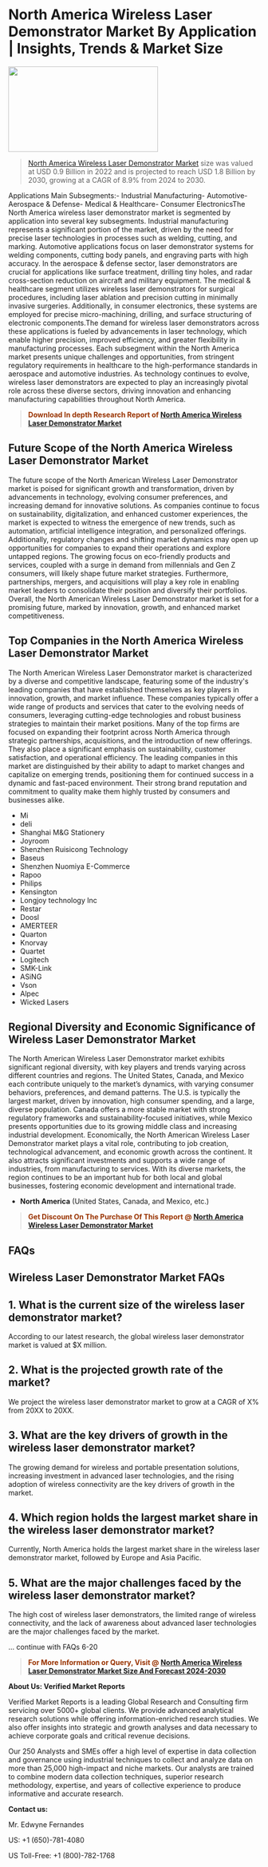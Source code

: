 <p><h1>North America Wireless Laser Demonstrator Market By Application | Insights, Trends & Market Size</h1><p><img class="aligncenter size-medium wp-image-105565" src="https://ffe5etoiles.com/wp-content/uploads/2025/01/MST7-300x171.png" alt="" width="300" height="171" /></p><blockquote><p><a href="https://www.verifiedmarketreports.com/download-sample/?rid=217130&utm_source=Github-NA&utm_medium=378" target="_blank">North America Wireless Laser Demonstrator Market</a> size was valued at USD 0.9 Billion in 2022 and is projected to reach USD 1.8 Billion by 2030, growing at a CAGR of 8.9% from 2024 to 2030.</p></blockquote>Applications Main Subsegments:- Industrial Manufacturing- Automotive- Aerospace & Defense- Medical & Healthcare- Consumer ElectronicsThe North America wireless laser demonstrator market is segmented by application into several key subsegments. Industrial manufacturing represents a significant portion of the market, driven by the need for precise laser technologies in processes such as welding, cutting, and marking. Automotive applications focus on laser demonstrator systems for welding components, cutting body panels, and engraving parts with high accuracy. In the aerospace & defense sector, laser demonstrators are crucial for applications like surface treatment, drilling tiny holes, and radar cross-section reduction on aircraft and military equipment. The medical & healthcare segment utilizes wireless laser demonstrators for surgical procedures, including laser ablation and precision cutting in minimally invasive surgeries. Additionally, in consumer electronics, these systems are employed for precise micro-machining, drilling, and surface structuring of electronic components.The demand for wireless laser demonstrators across these applications is fueled by advancements in laser technology, which enable higher precision, improved efficiency, and greater flexibility in manufacturing processes. Each subsegment within the North America market presents unique challenges and opportunities, from stringent regulatory requirements in healthcare to the high-performance standards in aerospace and automotive industries. As technology continues to evolve, wireless laser demonstrators are expected to play an increasingly pivotal role across these diverse sectors, driving innovation and enhancing manufacturing capabilities throughout North America.</p><blockquote><p><span style="color: #993300;"><strong>Download In depth Research Report of <a href="https://www.verifiedmarketreports.com/download-sample/?rid=217130&utm_source=Github-NA&utm_medium=378">North America Wireless Laser Demonstrator Market</a></strong></span></p></blockquote><h2>Future Scope of the North America Wireless Laser Demonstrator Market</h2><p>The future scope of the North American Wireless Laser Demonstrator market is poised for significant growth and transformation, driven by advancements in technology, evolving consumer preferences, and increasing demand for innovative solutions. As companies continue to focus on sustainability, digitalization, and enhanced customer experiences, the market is expected to witness the emergence of new trends, such as automation, artificial intelligence integration, and personalized offerings. Additionally, regulatory changes and shifting market dynamics may open up opportunities for companies to expand their operations and explore untapped regions. The growing focus on eco-friendly products and services, coupled with a surge in demand from millennials and Gen Z consumers, will likely shape future market strategies. Furthermore, partnerships, mergers, and acquisitions will play a key role in enabling market leaders to consolidate their position and diversify their portfolios. Overall, the North American Wireless Laser Demonstrator market is set for a promising future, marked by innovation, growth, and enhanced market competitiveness.</p><h2>Top Companies in the North America Wireless Laser Demonstrator Market</h2><p>The North American Wireless Laser Demonstrator market is characterized by a diverse and competitive landscape, featuring some of the industry's leading companies that have established themselves as key players in innovation, growth, and market influence. These companies typically offer a wide range of products and services that cater to the evolving needs of consumers, leveraging cutting-edge technologies and robust business strategies to maintain their market positions. Many of the top firms are focused on expanding their footprint across North America through strategic partnerships, acquisitions, and the introduction of new offerings. They also place a significant emphasis on sustainability, customer satisfaction, and operational efficiency. The leading companies in this market are distinguished by their ability to adapt to market changes and capitalize on emerging trends, positioning them for continued success in a dynamic and fast-paced environment. Their strong brand reputation and commitment to quality make them highly trusted by consumers and businesses alike.</p><p><ul><li>Mi </li><li> deli </li><li> Shanghai M&G Stationery </li><li> Joyroom </li><li> Shenzhen Ruisicong Technology </li><li> Baseus </li><li> Shenzhen Nuomiya E-Commerce </li><li> Rapoo </li><li> Philips </li><li> Kensington </li><li> Longjoy technology Inc </li><li> Restar </li><li> Doosl </li><li> AMERTEER </li><li> Quarton </li><li> Knorvay </li><li> Quartet </li><li> Logitech </li><li> SMK-Link </li><li> ASiNG </li><li> Vson </li><li> Alpec </li><li> Wicked Lasers</li></ul></p><h2>Regional Diversity and Economic Significance of Wireless Laser Demonstrator Market</h2><p>The North American Wireless Laser Demonstrator market exhibits significant regional diversity, with key players and trends varying across different countries and regions. The United States, Canada, and Mexico each contribute uniquely to the market’s dynamics, with varying consumer behaviors, preferences, and demand patterns. The U.S. is typically the largest market, driven by innovation, high consumer spending, and a large, diverse population. Canada offers a more stable market with strong regulatory frameworks and sustainability-focused initiatives, while Mexico presents opportunities due to its growing middle class and increasing industrial development. Economically, the North American Wireless Laser Demonstrator market plays a vital role, contributing to job creation, technological advancement, and economic growth across the continent. It also attracts significant investments and supports a wide range of industries, from manufacturing to services. With its diverse markets, the region continues to be an important hub for both local and global businesses, fostering economic development and international trade.</p><ul> <li><strong>North America</strong> (United States, Canada, and Mexico, etc.)</li></ul><blockquote><p><span style="color: #993300;"><strong>Get Discount On The Purchase Of This Report @ <a href="https://www.verifiedmarketreports.com/ask-for-discount/?rid=217130&utm_source=Github-NA&utm_medium=378">North America Wireless Laser Demonstrator Market</a></strong></span></p></blockquote><h2>FAQs</h2><p><h2>Wireless Laser Demonstrator Market FAQs</h1><h2>1. What is the current size of the wireless laser demonstrator market?</div><div></h2><p>According to our latest research, the global wireless laser demonstrator market is valued at $X million.</p><h2>2. What is the projected growth rate of the market?</div><div></h2><p>We project the wireless laser demonstrator market to grow at a CAGR of X% from 20XX to 20XX.</p><h2>3. What are the key drivers of growth in the wireless laser demonstrator market?</div><div></h2><p>The growing demand for wireless and portable presentation solutions, increasing investment in advanced laser technologies, and the rising adoption of wireless connectivity are the key drivers of growth in the market.</p><h2>4. Which region holds the largest market share in the wireless laser demonstrator market?</div><div></h2><p>Currently, North America holds the largest market share in the wireless laser demonstrator market, followed by Europe and Asia Pacific.</p><h2>5. What are the major challenges faced by the wireless laser demonstrator market?</div><div></h2><p>The high cost of wireless laser demonstrators, the limited range of wireless connectivity, and the lack of awareness about advanced laser technologies are the major challenges faced by the market.</p>... continue with FAQs 6-20</body></html></p><blockquote><p><span style="color: #993300;"><strong>For More Information or Query, Visit @ <a href="https://www.verifiedmarketreports.com/product/wireless-laser-demonstrator-market/">North America Wireless Laser Demonstrator Market Size And Forecast 2024-2030</a></strong></span></p></blockquote><p><strong>About Us: Verified Market Reports</strong></p><p>Verified Market Reports is a leading Global Research and Consulting firm servicing over 5000+ global clients. We provide advanced analytical research solutions while offering information-enriched research studies. We also offer insights into strategic and growth analyses and data necessary to achieve corporate goals and critical revenue decisions.</p><p>Our 250 Analysts and SMEs offer a high level of expertise in data collection and governance using industrial techniques to collect and analyze data on more than 25,000 high-impact and niche markets. Our analysts are trained to combine modern data collection techniques, superior research methodology, expertise, and years of collective experience to produce informative and accurate research.</p><p><strong>Contact us:</strong></p><p>Mr. Edwyne Fernandes</p><p>US: +1 (650)-781-4080</p><p>US Toll-Free: +1 (800)-782-1768</p>
